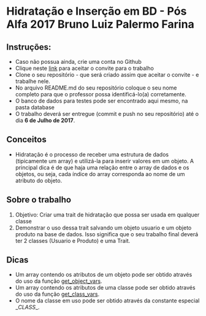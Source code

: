 # Hidratação e Inserção em BD - Pós Alfa 2017 Bruno Luiz Palermo Farina

## Instruções:
* Caso não possua ainda, crie uma conta no Github
* Clique neste [link](https://classroom.github.com/assignment-invitations/e5bc51428211f8a2b278e11630eab1e7) para aceitar o convite para o trabalho
* Clone o seu repositório - que será criado assim que aceitar o convite - e trabalhe nele.
* No arquivo README.md do seu repositório coloque o seu nome completo para que o professor possa identificá-lo(a) corretamente.
* O banco de dados para testes pode ser encontrado aqui mesmo, na pasta database
* O trabalho deverá ser entregue (commit e push no seu repositório) até o dia **6 de Julho de 2017**.

## Conceitos

* Hidratação é o processo de receber uma estrutura de dados (tipicamente um array) e utilizá-la para inserir valores em um objeto. A principal dica é de que haja uma relação entre o array de dados e os objetos, ou seja, cada índice do array corresponda ao nome de um atributo do objeto.

## Sobre o trabalho
1.  Objetivo: Criar uma trait de hidratação que possa ser usada em qualquer classe
1. Demonstrar o uso dessa trait salvando um objeto usuario e um objeto produto na base de dados. Isso significa que o seu trabalho final deverá ter 2 classes (Usuario e Produto) e uma Trait.

## Dicas

* Um array contendo os atributos de um objeto pode ser obtido através do uso da função [get_object_vars](http://php.net/manual/en/function.get-object-vars.php).
* Um array contendo os atributos de uma classe pode ser obtido através do uso da função [get_class_vars](http://php.net/manual/en/function.get-class-vars.php).
* O nome da classe em uso pode ser obtido através da constante especial \__CLASS__.